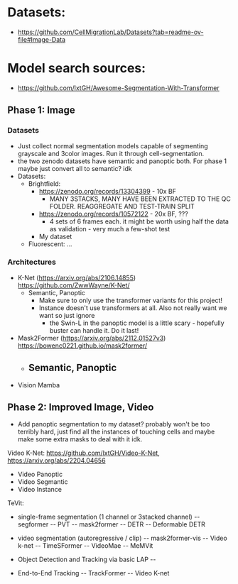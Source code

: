 # Datasets:
- https://github.com/CellMigrationLab/Datasets?tab=readme-ov-file#Image-Data


# Model search sources:
- https://github.com/lxtGH/Awesome-Segmentation-With-Transformer


## Phase 1: Image
### Datasets
- Just collect normal segmentation models capable of segmenting grayscale and 3color images. Run it through cell-segmentation.
- the two zenodo datasets have semantic and panoptic both. For phase 1 maybe just convert all to semantic? idk
- Datasets:
  - Brightfield:
    - https://zenodo.org/records/13304399 - 10x BF
      - MANY 3STACKS, MANY HAVE BEEN EXTRACTED TO THE QC FOLDER. REAGGREGATE AND TEST-TRAIN SPLIT
    - https://zenodo.org/records/10572122 - 20x BF, ???
      - 4 sets of 6 frames each. it might be worth using half the data as validation - very much a few-shot test
    - My dataset
  - Fluorescent: ...

### Architectures
- K-Net (https://arxiv.org/abs/2106.14855) https://github.com/ZwwWayne/K-Net/
  - Semantic, Panoptic
    - Make sure to only use the transformer variants for this project!
    - Instance doesn't use transformers at all. Also not really want we want so just ignore
      - the Swin-L in the panoptic model is a little scary - hopefully buster can handle it. Do it last!
- Mask2Former (https://arxiv.org/abs/2112.01527v3) https://bowenc0221.github.io/mask2former/
  - Semantic, Panoptic
    - 
- Vision Mamba

## Phase 2: Improved Image, Video
- Add panoptic segmentation to my dataset? probably won't be too terribly hard, just find all the instances of touching cells and maybe make some extra masks to deal with it idk.


Video K-Net: https://github.com/lxtGH/Video-K-Net, https://arxiv.org/abs/2204.04656
- Video Panoptic
- Video Segmantic
- Video Instance

TeVit:



    









- single-frame segmentation (1 channel or 3stacked channel)
-- segformer
-- PVT
-- mask2former
-- DETR
-- Deformable DETR

- video segmentation (autoregressive / clip)
-- mask2former-vis
-- Video k-net
-- TimeSFormer
-- VideoMae
-- MeMVit

- Object Detection and Tracking via basic LAP
--

- End-to-End Tracking
-- TrackFormer
-- Video K-net